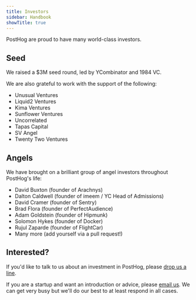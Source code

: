 ```yaml
---
title: Investors
sidebar: Handbook
showTitle: true
---
```

PostHog are proud to have many world-class investors.

## Seed

We raised a $3M seed round, led by YCombinator and 1984 VC.

We are also grateful to work with the support of the following:

* Unusual Ventures
* Liquid2 Ventures
* Kima Ventures
* Sunflower Ventures
* Uncorrelated
* Tapas Capital
* SV Angel
* Twenty Two Ventures

## Angels

We have brought on a brilliant group of angel investors throughout PostHog's life:

* David Buxton (founder of Arachnys)
* Dalton Caldwell (founder of imeem / YC Head of Admissions)
* David Cramer (founder of Sentry)
* Brad Flora (founder of PerfectAudience)
* Adam Goldstein (founder of Hipmunk)
* Solomon Hykes (founder of Docker)
* Rujul Zaparde (founder of FlightCar)
* Many more (add yourself via a pull request!)

## Interested?

If you'd like to talk to us about an investment in PostHog, please [drop us a line](investors@posthog.com).

If you are a startup and want an introduction or advice, please [email us](hey@posthog.com). We can get very busy but we'll do our best to at least respond in all cases.